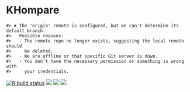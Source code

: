 # KHompare

    #> ✖ The 'origin' remote is configured, but we can't determine its default branch.
    #>   Possible reasons:
    #>   - The remote repo no longer exists, suggesting the local remote should
    #>     be deleted.
    #>   - We are offline or that specific Git server is down.
    #>   - You don't have the necessary permission or something is wrong with
    #>     your credentials.

[![R build
status](https://github.com/helseprofil/KHompare/workflows/R-CMD-check/badge.svg)](https://github.com/helseprofil/KHompare/actions)
[![](https://codecov.io/gh/helseprofil/KHompare/branch/main/graph/badge.svg)](https://codecov.io/gh/helseprofil/KHompare)
[![](https://img.shields.io/badge/lifecycle-experimental-blue.svg)](https://lifecycle.r-lib.org/articles/stages.html#experimental)
[![](https://img.shields.io/badge/devel%20version-0.0.0.9000-blue.svg)](https://github.com/helseprofil/KHompare)
